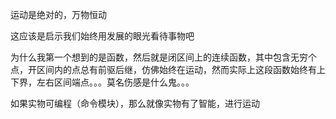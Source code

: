 运动是绝对的，万物恒动

这应该是启示我们始终用发展的眼光看待事物吧



为什么我第一个想到的是函数，然后就是闭区间上的连续函数，其中包含无穷个点，开区间内的点总有前驱后继，仿佛始终在运动，然而实际上这段函数始终有上下界，左右区间端点。。。莫名伤感是什么鬼。。。



如果实物可编程（命令模块），那么就像实物有了智能，进行运动

